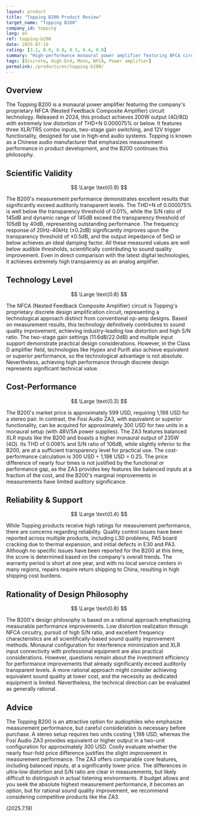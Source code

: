 ```yaml
---
layout: product
title: "Topping B200 Product Review"
target_name: "Topping B200"
company_id: topping
lang: en
ref: topping-b200
date: 2025-07-19
rating: [3.2, 0.9, 0.8, 0.3, 0.4, 0.8]
summary: "High-performance monaural power amplifier featuring NFCA circuit technology. Achieves industry-leading measurement performance but faces cost-performance challenges in a stereo configuration."
tags: [Discrete, High-End, Mono, NFCA, Power amplifier]
permalink: /products/en/topping-b200/
---
```

## Overview

The Topping B200 is a monaural power amplifier featuring the company's proprietary NFCA (Nested Feedback Composite Amplifier) circuit technology. Released in 2024, this product achieves 200W output (4Ω/8Ω) with extremely low distortion of THD+N 0.000075% or below. It features three XLR/TRS combo inputs, two-stage gain switching, and 12V trigger functionality, designed for use in high-end audio systems. Topping is known as a Chinese audio manufacturer that emphasizes measurement performance in product development, and the B200 continues this philosophy.

## Scientific Validity

$$ \Large \text{0.9} $$

The B200's measurement performance demonstrates excellent results that significantly exceed auditorily transparent levels. The THD+N of 0.000075% is well below the transparency threshold of 0.01%, while the S/N ratio of 145dB and dynamic range of 145dB exceed the transparency threshold of 105dB by 40dB, representing outstanding performance. The frequency response of 20Hz-40kHz (±0.2dB) significantly improves upon the transparency threshold of ±0.5dB, and the output impedance of 5mΩ or below achieves an ideal damping factor. All these measured values are well below audible thresholds, scientifically contributing to sound quality improvement. Even in direct comparison with the latest digital technologies, it achieves extremely high transparency as an analog amplifier.

## Technology Level

$$ \Large \text{0.8} $$

The NFCA (Nested Feedback Composite Amplifier) circuit is Topping's proprietary discrete design amplification circuit, representing a technological approach distinct from conventional op-amp designs. Based on measurement results, this technology definitively contributes to sound quality improvement, achieving industry-leading low distortion and high S/N ratio. The two-stage gain settings (11.6dB/22.0dB) and multiple input support demonstrate practical design considerations. However, in the Class D amplifier field, technologies like Hypex and Purifi also achieve equivalent or superior performance, so the technological advantage is not absolute. Nevertheless, achieving high performance through discrete design represents significant technical value.

## Cost-Performance

$$ \Large \text{0.3} $$

The B200's market price is approximately 599 USD, requiring 1,198 USD for a stereo pair. In contrast, the Fosi Audio ZA3, with equivalent or superior functionality, can be acquired for approximately 300 USD for two units in a monaural setup (with 48V/5A power supplies). The ZA3 features balanced XLR inputs like the B200 and boasts a higher monaural output of 235W (4Ω). Its THD of 0.006% and S/N ratio of 106dB, while slightly inferior to the B200, are at a sufficient transparency level for practical use. The cost-performance calculation is 300 USD ÷ 1,198 USD = 0.25. The price difference of nearly four times is not justified by the functional or performance gap, as the ZA3 provides key features like balanced inputs at a fraction of the cost, and the B200's marginal improvements in measurements have limited auditory significance.

## Reliability & Support

$$ \Large \text{0.4} $$

While Topping products receive high ratings for measurement performance, there are concerns regarding reliability. Quality control issues have been reported across multiple products, including L30 problems, PA5 board cracking due to thermal expansion, and initial defects in E30 and PA3. Although no specific issues have been reported for the B200 at this time, the score is determined based on the company's overall trends. The warranty period is short at one year, and with no local service centers in many regions, repairs require return shipping to China, resulting in high shipping cost burdens.

## Rationality of Design Philosophy

$$ \Large \text{0.8} $$

The B200's design philosophy is based on a rational approach emphasizing measurable performance improvements. Low distortion realization through NFCA circuitry, pursuit of high S/N ratio, and excellent frequency characteristics are all scientifically-based sound quality improvement methods. Monaural configuration for interference minimization and XLR input connectivity with professional equipment are also practical considerations. However, questions remain about the investment efficiency for performance improvements that already significantly exceed auditorily transparent levels. A more rational approach might consider achieving equivalent sound quality at lower cost, and the necessity as dedicated equipment is limited. Nevertheless, the technical direction can be evaluated as generally rational.

## Advice

The Topping B200 is an attractive option for audiophiles who emphasize measurement performance, but careful consideration is necessary before purchase. A stereo setup requires two units costing 1,198 USD, whereas the Fosi Audio ZA3 provides equivalent or higher output in a two-unit configuration for approximately 300 USD. Coolly evaluate whether the nearly four-fold price difference justifies the slight improvement in measurement performance. The ZA3 offers comparable core features, including balanced inputs, at a significantly lower price. The differences in ultra-low distortion and S/N ratio are clear in measurements, but likely difficult to distinguish in actual listening environments. If budget allows and you seek the absolute highest measurement performance, it becomes an option, but for rational sound quality improvement, we recommend considering competitive products like the ZA3.

(2025.7.19)